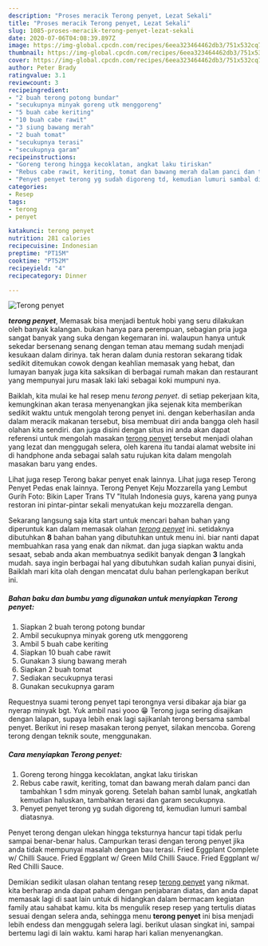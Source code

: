 ```yaml
---
description: "Proses meracik Terong penyet, Lezat Sekali"
title: "Proses meracik Terong penyet, Lezat Sekali"
slug: 1085-proses-meracik-terong-penyet-lezat-sekali
date: 2020-07-06T04:08:39.897Z
image: https://img-global.cpcdn.com/recipes/6eea323464462db3/751x532cq70/terong-penyet-foto-resep-utama.jpg
thumbnail: https://img-global.cpcdn.com/recipes/6eea323464462db3/751x532cq70/terong-penyet-foto-resep-utama.jpg
cover: https://img-global.cpcdn.com/recipes/6eea323464462db3/751x532cq70/terong-penyet-foto-resep-utama.jpg
author: Peter Brady
ratingvalue: 3.1
reviewcount: 3
recipeingredient:
- "2 buah terong potong bundar"
- "secukupnya minyak goreng utk menggoreng"
- "5 buah cabe keriting"
- "10 buah cabe rawit"
- "3 siung bawang merah"
- "2 buah tomat"
- "secukupnya terasi"
- "secukupnya garam"
recipeinstructions:
- "Goreng terong hingga kecoklatan, angkat laku tiriskan"
- "Rebus cabe rawit, keriting, tomat dan bawang merah dalam panci dan tambahkan 1 sdm minyak goreng. Setelah bahan sambl lunak, angkatlah kemudian haluskan, tambahkan terasi dan garam secukupnya."
- "Penyet penyet terong yg sudah digoreng td, kemudian lumuri sambal diatasnya."
categories:
- Resep
tags:
- terong
- penyet

katakunci: terong penyet 
nutrition: 281 calories
recipecuisine: Indonesian
preptime: "PT15M"
cooktime: "PT52M"
recipeyield: "4"
recipecategory: Dinner

---
```



![Terong penyet](https://img-global.cpcdn.com/recipes/6eea323464462db3/751x532cq70/terong-penyet-foto-resep-utama.jpg)

<b><i>terong penyet</i></b>, Memasak bisa menjadi bentuk hobi yang seru dilakukan oleh banyak kalangan. bukan hanya para perempuan, sebagian pria juga sangat banyak yang suka dengan kegemaran ini. walaupun hanya untuk sekedar bersenang senang dengan teman atau memang sudah menjadi kesukaan dalam dirinya. tak heran dalam dunia restoran sekarang tidak sedikit ditemukan cowok dengan keahlian memasak yang hebat, dan lumayan banyak juga kita saksikan di berbagai rumah makan dan restaurant yang mempunyai juru masak laki laki sebagai koki mumpuni nya.

Baiklah, kita mulai ke hal resep menu <i>terong penyet</i>. di setiap pekerjaan kita, kemungkinan akan terasa menyenangkan jika sejenak kita memberikan sedikit waktu untuk mengolah terong penyet ini. dengan keberhasilan anda dalam meracik makanan tersebut, bisa membuat diri anda bangga oleh hasil olahan kita sendiri. dan juga disini dengan situs ini anda akan dapat referensi untuk mengolah masakan <u>terong penyet</u> tersebut menjadi olahan yang lezat dan menggugah selera, oleh karena itu tandai alamat website ini di handphone anda sebagai salah satu rujukan kita dalam mengolah masakan baru yang endes.

Lihat juga resep Terong bakar penyet enak lainnya. Lihat juga resep Terong Penyet Pedas enak lainnya. Terong Penyet Keju Mozzarella yang Lembut Gurih Foto: Bikin Laper Trans TV &#34;Itulah Indonesia guys, karena yang punya restoran ini pintar-pintar sekali menyatukan keju mozzarella dengan.


Sekarang langsung saja kita start untuk mencari bahan bahan yang diperuntuk kan dalam memasak olahan <u><i>terong penyet</i></u> ini. setidaknya dibutuhkan <b>8</b> bahan bahan yang dibutuhkan untuk menu ini. biar nanti dapat membuahkan rasa yang enak dan nikmat. dan juga siapkan waktu anda sesaat, sebab anda akan membuatnya sedikit banyak dengan <b>3</b> langkah mudah. saya ingin berbagai hal yang dibutuhkan sudah kalian punyai disini, Baiklah mari kita olah dengan mencatat dulu bahan perlengkapan berikut ini.

<!--inarticleads1-->

##### Bahan baku dan bumbu yang digunakan untuk menyiapkan Terong penyet:

1. Siapkan 2 buah terong potong bundar
1. Ambil secukupnya minyak goreng utk menggoreng
1. Ambil 5 buah cabe keriting
1. Siapkan 10 buah cabe rawit
1. Gunakan 3 siung bawang merah
1. Siapkan 2 buah tomat
1. Sediakan secukupnya terasi
1. Gunakan secukupnya garam


Requestnya suami terong penyet tapi terongnya versi dibakar aja biar ga nyerap minyak bgt. Yuk ambil nasi yooo 😁 Terong juga sering disajikan dengan lalapan, supaya lebih enak lagi sajikanlah terong bersama sambal penyet. Berikut ini resep masakan terong penyet, silakan mencoba. Goreng terong dengan teknik soute, menggunakan. 

<!--inarticleads2-->

##### Cara menyiapkan Terong penyet:

1. Goreng terong hingga kecoklatan, angkat laku tiriskan
1. Rebus cabe rawit, keriting, tomat dan bawang merah dalam panci dan tambahkan 1 sdm minyak goreng. Setelah bahan sambl lunak, angkatlah kemudian haluskan, tambahkan terasi dan garam secukupnya.
1. Penyet penyet terong yg sudah digoreng td, kemudian lumuri sambal diatasnya.


Penyet terong dengan ulekan hingga teksturnya hancur tapi tidak perlu sampai benar-benar halus. Campurkan terasi dengan terong penyet jika anda tidak mempunyai masalah dengan bau terasi. Fried Eggplant Complete w/ Chilli Sauce. Fried Eggplant w/ Green Mild Chilli Sauce. Fried Eggplant w/ Red Chilli Sauce. 

Demikian sedikit ulasan olahan tentang resep <u>terong penyet</u> yang nikmat. kita berharap anda dapat paham dengan penjabaran diatas, dan anda dapat memasak lagi di saat lain untuk di hidangkan dalam bermacam kegiatan family atau sahabat kamu. kita bs mengulik resep resep yang tertulis diatas sesuai dengan selera anda, sehingga menu <b>terong penyet</b> ini bisa menjadi lebih endess dan menggugah selera lagi. berikut ulasan singkat ini, sampai bertemu lagi di lain waktu. kami harap hari kalian menyenangkan.

